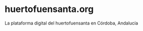 huertofuensanta.org
===================

La plataforma digital del huertofuensanta en Córdoba, Andalucía

<script src="https://embed.github.com/view/geojson/benbalter/dc-wifi-social/master/bars.geojson"></script>
